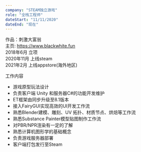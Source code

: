 ```yaml
---
company: "STEAM独立游戏"
role: "全栈工程师"
dateStart: "11/11/2020"
dateEnd: "现在"
---
```

作品：刺激大富翁  
主页: https://www.blackwhite.fun  
2018年6月 立项  
2020年11月 上线steam  
2021年2月 上线appstore(海外地区)  

工作内容  

* 游戏原型玩法设计  
* 负责客户端 Unity 和服务器C#的功能开发维护  
* ET框架由同步升级至8.1版本  
* 接入FairyGUI实现高效的UI开发工作流  
* 熟悉Blender建模、雕刻、UV 拓扑、材质节点、烘焙等工作流  
* 熟悉Substance Painter模型贴图制作工作流  
* 对PBR/NPR渲染有一定的了解  
* 熟悉计算机图形学的基础概念  
* 负责游戏服务器部署
* 客户端打包发行至Steam  
